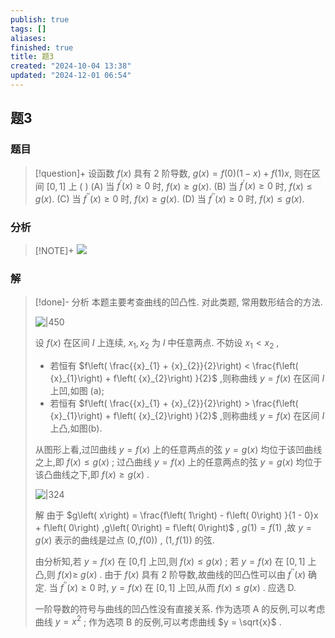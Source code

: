 ```yaml
---
publish: true
tags: []
aliases: 
finished: true
title: 题3
created: "2024-10-04 13:38"
updated: "2024-12-01 06:54"
---
```

## 题3
### 题目
> [!question]+
> 设函数 $f\left( x\right)$ 具有 2 阶导数, $g\left( x\right) = f\left( 0\right) \left( {1 - x}\right) + f\left( 1\right) x$, 则在区间 $\left\lbrack  {0,1}\right\rbrack$ 上 ( )
> (A) 当 ${f}^{\prime }\left( x\right)  \geq  0$ 时, $f\left( x\right)  \geq  g\left( x\right)$. 
> (B) 当 ${f}^{\prime }\left( x\right)  \geq  0$ 时, $f\left( x\right)  \leq  g\left( x\right)$.
> (C) 当 ${f}^{\prime \prime }\left( x\right)  \geq  0$ 时, $f\left( x\right)  \geq  g\left( x\right)$. 
> (D) 当 ${f}^{\prime \prime }\left( x\right)  \geq  0$ 时, $f\left( x\right)  \leq  g\left( x\right)$.
### 分析
> [!NOTE]+
> ![](https://img.hwenyi.live/202411202139108.webp)
### 解
> [!done]-
> 分析 本题主要考查曲线的凹凸性. 对此类题, 常用数形结合的方法.
> 
> ![|450](https://img.hwenyi.live/202411202138092.webp)
> 
> 设 $f\left( x\right)$ 在区间 $I$ 上连续, ${x}_{1},{x}_{2}$ 为 $I$ 中任意两点. 不妨设 ${x}_{1} < {x}_{2}$ ,
> 
> - 若恒有 $f\left( \frac{{x}_{1} + {x}_{2}}{2}\right)  < \frac{f\left( {x}_{1}\right)  + f\left( {x}_{2}\right) }{2}$ ,则称曲线 $y = f\left( x\right)$ 在区间 $I$ 上凹,如图 (a);
> - 若恒有 $f\left( \frac{{x}_{1} + {x}_{2}}{2}\right)  > \frac{f\left( {x}_{1}\right)  + f\left( {x}_{2}\right) }{2}$ ,则称曲线 $y = f\left( x\right)$ 在区间 $I$ 上凸,如图(b).
> 
> 从图形上看,过凹曲线 $y = f\left( x\right)$ 上的任意两点的弦 $y = g\left( x\right)$ 均位于该凹曲线之上,即 $f\left( x\right)  \leq  g\left( x\right)$ ; 过凸曲线 $y = f\left( x\right)$ 上的任意两点的弦 $y = g\left( x\right)$ 均位于该凸曲线之下,即 $f\left( x\right)  \geq  g\left( x\right)$ .
> 
> ![|324](https://img.hwenyi.live/202411202139114.webp)
> 
> 解 由于 $g\left( x\right)  = \frac{f\left( 1\right)  - f\left( 0\right) }{1 - 0}x + f\left( 0\right) ,g\left( 0\right)  = f\left( 0\right)$ , $g\left( 1\right)  = f\left( 1\right)$ ,故 $y = g\left( x\right)$ 表示的曲线是过点 $\left( {0,f\left( 0\right) }\right)$ , $\left( {1,f\left( 1\right) }\right)$ 的弦.
> 
> 由分析知,若 $y = f\left( x\right)$ 在 $\left\lbrack  {0\text{,f}}\right\rbrack$ 上凹,则 $f\left( x\right)  \leq  g\left( x\right)$ ; 若 $y = f\left( x\right)$ 在 $\left\lbrack  {0,1}\right\rbrack$ 上凸,则 $f\left( x\right)  \geq$ $g\left( x\right)$ . 由于 $f\left( x\right)$ 具有 2 阶导数,故曲线的凹凸性可以由 ${f}^{\prime \prime }\left( x\right)$ 确定. 当 ${f}^{\prime \prime }\left( x\right)  \geq  0$ 时, $y = f\left( x\right)$ 在 $\left\lbrack  {0,1}\right\rbrack$ 上凹,从而 $f\left( x\right)  \leq  g\left( x\right)$ . 应选 D.
> 
> 一阶导数的符号与曲线的凹凸性没有直接关系. 作为选项 $\mathrm{A}$ 的反例,可以考虑曲线 $y = {x}^{2}$ ; 作为选项 B 的反例,可以考虑曲线 $y = \sqrt{x}$ .